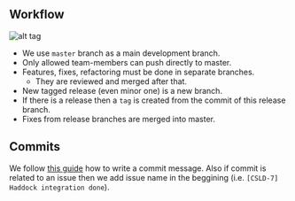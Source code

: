 ## Workflow

![alt tag](git-flow.png)

* We use `master` branch as a main development branch.
* Only allowed team-members can push directly to master.
* Features, fixes, refactoring must be done in separate branches.
  * They are reviewed and merged after that.
* New tagged release (even minor one) is a new branch.
* If there is a release then a `tag` is created from the commit of this release
branch.
* Fixes from release branches are merged into master.

## Commits

We follow [this guide](http://chris.beams.io/posts/git-commit/) how to write a
commit message. Also if commit is related to an issue then we add issue name in
the beggining (i.e. `[CSLD-7] Haddock integration done`).
